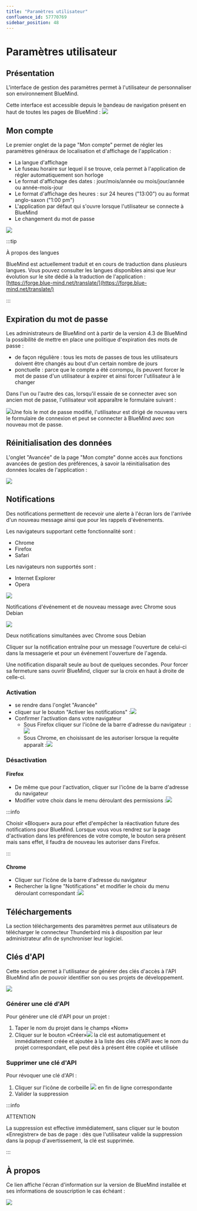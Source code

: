 ```yaml
---
title: "Paramètres utilisateur"
confluence_id: 57770769
sidebar_position: 48
---
```

# Paramètres utilisateur


## Présentation

L'interface de gestion des paramètres permet à l'utilisateur de personnaliser son environnement BlueMind.

Cette interface est accessible depuis le bandeau de navigation présent en haut de toutes les pages de BlueMind : ![](../../attachments/57770060/57770071.png)


## Mon compte

Le premier onglet de la page "Mon compte" permet de régler les paramètres généraux de localisation et d'affichage de l'application :

- La langue d'affichage
- Le fuseau horaire sur lequel il se trouve, cela permet à l'application de régler automatiquement son horloge
- Le format d'affichage des dates : jour/mois/année ou mois/jour/année ou année-mois-jour
- Le format d'affichage des heures : sur 24 heures ("13:00") ou au format anglo-saxon ("1:00 pm")
- L'application par défaut qui s'ouvre lorsque l'utilisateur se connecte à BlueMind
- Le changement du mot de passe


![](../../attachments/57770769/62555169.png)


:::tip

À propos des langues

BlueMind est actuellement traduit et en cours de traduction dans plusieurs langues. Vous pouvez consulter les langues disponibles ainsi que leur évolution sur le site dédié à la traduction de l'application : [https://forge.blue-mind.net/translate/](https://forge.blue-mind.net/translate/)

:::

## Expiration du mot de passe

Les administrateurs de BlueMind ont à partir de la version 4.3 de BlueMind la possibilité de mettre en place une politique d'expiration des mots de passe :

- de façon régulière : tous les mots de passes de tous les utilisateurs doivent être changés au bout d'un certain nombre de jours
- ponctuelle : parce que le compte a été corrompu, ils peuvent forcer le mot de passe d'un utilisateur à expirer et ainsi forcer l'utilisateur à le changer


Dans l'un ou l'autre des cas, lorsqu'il essaie de se connecter avec son ancien mot de passe, l'utilisateur voit apparaître le formulaire suivant :

![](../../attachments/57770769/62555147.png)Une fois le mot de passe modifié, l'utilisateur est dirigé de nouveau vers le formulaire de connexion et peut se connecter à BlueMind avec son nouveau mot de passe.

## Réinitialisation des données

L'onglet "Avancée" de la page "Mon compte" donne accès aux fonctions avancées de gestion des préférences, à savoir la réinitialisation des données locales de l'application :

![](../../attachments/57770769/62555148.png)

## Notifications

Des notifications permettent de recevoir une alerte à l'écran lors de l'arrivée d'un nouveau message ainsi que pour les rappels d'événements.

Les navigateurs supportant cette fonctionnalité sont :

- Chrome
- Firefox
- Safari


Les navigateurs non supportés sont :

- Internet Explorer
- Opera


![](../../attachments/57770769/62555155.png)


Notifications d'événement et de nouveau message avec Chrome sous Debian


![](../../attachments/57770769/62555154.png)


Deux notifications simultanées avec Chrome sous Debian


Cliquer sur la notification entraîne pour un message l'ouverture de celui-ci dans la messagerie et pour un événement l'ouverture de l'agenda.

Une notification disparaît seule au bout de quelques secondes. Pour forcer sa fermeture sans ouvrir BlueMind, cliquer sur la croix en haut à droite de celle-ci.

### Activation

- se rendre dans l'onglet "Avancée"
- cliquer sur le bouton "Activer les notifications" :![](../../attachments/57770769/62555161.png)
- Confirmer l'activation dans votre navigateur
    - Sous Firefox cliquer sur l'icône de la barre d'adresse du navigateur  :![](../../attachments/57770769/62555152.png)
    - Sous Chrome, en choisissant de les autoriser lorsque la requête apparaît :![](../../attachments/57770769/62555150.png)


### Désactivation

#### Firefox

- De même que pour l'activation, cliquer sur l'icône de la barre d'adresse du navigateur
- Modifier votre choix dans le menu déroulant des permissions :![](../../attachments/57770769/62555159.png)


:::info

Choisir «Bloquer» aura pour effet d'empêcher la réactivation future des notifications pour BlueMind. Lorsque vous vous rendrez sur la page d'activation dans les préférences de votre compte, le bouton sera présent mais sans effet, il faudra de nouveau les autoriser dans Firefox.

:::


#### Chrome

- Cliquer sur l'icône de la barre d'adresse du navigateur
- Rechercher la ligne "Notifications" et modifier le choix du menu déroulant correspondant :![](../../attachments/57770769/62555158.png)


## Téléchargements

La section téléchargements des paramètres permet aux utilisateurs de télécharger le connecteur Thunderbird mis à disposition par leur administrateur afin de synchroniser leur logiciel.

## Clés d'API

Cette section permet à l'utilisateur de générer des clés d'accès à l'API BlueMind afin de pouvoir identifier son ou ses projets de développement.

![](../../attachments/57770769/62555167.png)

### Générer une clé d'API

Pour générer une clé d'API pour un projet :

1. Taper le nom du projet dans le champs «Nom»
2. Cliquer sur le bouton «Créer»![](../../attachments/57769989/69896490.png) la clé est automatiquement et immédiatement créée et ajoutée à la liste des clés d'API avec le nom du projet correspondant, elle peut dès à présent être copiée et utilisée


### Supprimer une clé d'API

Pour révoquer une clé d'API :

1. Cliquer sur l'icône de corbeille ![](../../attachments/57769989/69896481.png) en fin de ligne correspondante
2. Valider la suppression


:::info

ATTENTION

La suppression est effective immédiatement, sans cliquer sur le bouton «Enregistrer» de bas de page : dès que l'utilisateur valide la suppression dans la popup d'avertissement, la clé est supprimée.

:::

## À propos

Ce lien affiche l'écran d'information sur la version de BlueMind installée et ses informations de souscription le cas échéant :

![](../../attachments/57770769/62555165.png)


